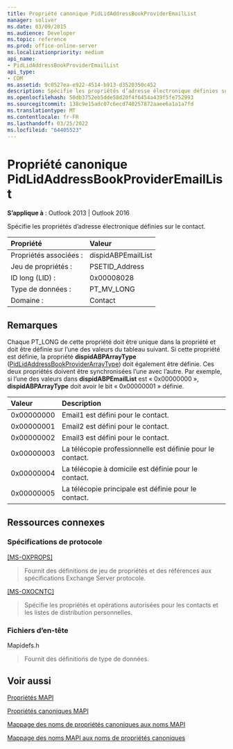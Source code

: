 ```yaml
---
title: Propriété canonique PidLidAddressBookProviderEmailList
manager: soliver
ms.date: 03/09/2015
ms.audience: Developer
ms.topic: reference
ms.prod: office-online-server
ms.localizationpriority: medium
api_name:
- PidLidAddressBookProviderEmailList
api_type:
- COM
ms.assetid: 9c0527ea-e922-4514-b913-d3520350c452
description: Spécifie les propriétés d’adresse électronique définies sur le contact. Chaque PT_LONG valeur de cette propriété doit être unique dans la propriété.
ms.openlocfilehash: 50db3752eb5dde58d20f4f6454a439f5fe752993
ms.sourcegitcommit: 138c9e15adc07c6ecd740257872aaee6a1a1a7fd
ms.translationtype: MT
ms.contentlocale: fr-FR
ms.lasthandoff: 03/25/2022
ms.locfileid: "64405523"
---
```

# <a name="pidlidaddressbookprovideremaillist-canonical-property"></a>Propriété canonique PidLidAddressBookProviderEmailList

  
  
**S’applique à** : Outlook 2013 | Outlook 2016 
  
Spécifie les propriétés d’adresse électronique définies sur le contact. 
  
|Propriété |Valeur |
|:-----|:-----|
|Propriétés associées :  <br/> |dispidABPEmailList  <br/> |
|Jeu de propriétés :  <br/> |PSETID_Address  <br/> |
|ID long (LID) :  <br/> |0x00008028  <br/> |
|Type de données :  <br/> |PT_MV_LONG  <br/> |
|Domaine :  <br/> |Contact  <br/> |
   
## <a name="remarks"></a>Remarques

Chaque PT_LONG de cette propriété doit être unique dans la propriété et doit être définie sur l’une des valeurs du tableau suivant. Si cette propriété est définie, la propriété **dispidABPArrayType** ([PidLidAddressBookProviderArrayType](pidlidaddressbookproviderarraytype-canonical-property.md)) doit également être définie. Ces deux propriétés doivent être synchronisées l’une avec l’autre. Par exemple, si l’une des valeurs dans **dispidABPEmailList** est « 0x00000000 », **dispidABPArrayType** doit avoir le bit « 0x00000001 » définie. 
  
|**Valeur**|**Description**|
|:-----|:-----|
|0x00000000  <br/> |Email1 est défini pour le contact. |
|0x00000001  <br/> |Email2 est défini pour le contact. |
|0x00000002  <br/> |Email3 est défini pour le contact. |
|0x00000003  <br/> |La télécopie professionnelle est définie pour le contact. |
|0x00000004  <br/> |La télécopie à domicile est définie pour le contact. |
|0x00000005  <br/> |La télécopie principale est définie pour le contact. |
   
## <a name="related-resources"></a>Ressources connexes

### <a name="protocol-specifications"></a>Spécifications de protocole

[[MS-OXPROPS]](https://msdn.microsoft.com/library/f6ab1613-aefe-447d-a49c-18217230b148%28Office.15%29.aspx)
  
> Fournit des définitions de jeu de propriétés et des références aux spécifications Exchange Server protocole.
    
[[MS-OXOCNTC]](https://msdn.microsoft.com/library/9b636532-9150-4836-9635-9c9b756c9ccf%28Office.15%29.aspx)
  
> Spécifie les propriétés et opérations autorisées pour les contacts et les listes de distribution personnelles.
    
### <a name="header-files"></a>Fichiers d’en-tête

Mapidefs.h
  
> Fournit des définitions de type de données.
    
## <a name="see-also"></a>Voir aussi



[Propriétés MAPI](mapi-properties.md)
  
[Propriétés canoniques MAPI](mapi-canonical-properties.md)
  
[Mappage des noms de propriétés canoniques aux noms MAPI](mapping-canonical-property-names-to-mapi-names.md)
  
[Mappage des noms MAPI aux noms de propriétés canoniques](mapping-mapi-names-to-canonical-property-names.md)

